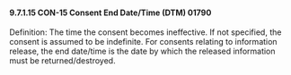 #### 9.7.1.15 CON-15 Consent End Date/Time (DTM) 01790

Definition: The time the consent becomes ineffective. If not specified, the consent is assumed to be indefinite. For consents relating to information release, the end date/time is the date by which the released information must be returned/destroyed.
